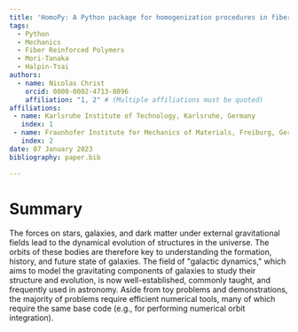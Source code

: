 ```yaml
---
title: 'HomoPy: A Python package for homogenization procedures in fiber reinforced polymers'
tags:
  - Python
  - Mechanics
  - Fiber Reinforced Polymers
  - Mori-Tanaka
  - Halpin-Tsai
authors:
  - name: Nicolas Christ
    orcid: 0000-0002-4713-8096
    affiliation: "1, 2" # (Multiple affiliations must be quoted)
affiliations:
 - name: Karlsruhe Institute of Technology, Karlsruhe, Germany
   index: 1
 - name: Fraunhofer Institute for Mechanics of Materials, Freiburg, Germany
   index: 2
date: 07 January 2023
bibliography: paper.bib

---
```


# Summary

The forces on stars, galaxies, and dark matter under external gravitational
fields lead to the dynamical evolution of structures in the universe. The orbits
of these bodies are therefore key to understanding the formation, history, and
future state of galaxies. The field of "galactic dynamics," which aims to model
the gravitating components of galaxies to study their structure and evolution,
is now well-established, commonly taught, and frequently used in astronomy.
Aside from toy problems and demonstrations, the majority of problems require
efficient numerical tools, many of which require the same base code (e.g., for
performing numerical orbit integration).